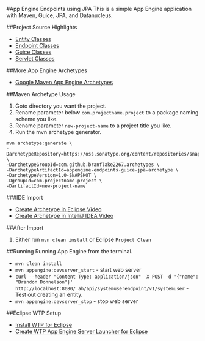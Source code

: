 #App Engine Endpoints using JPA
This is a simple App Engine application with Maven, Guice, JPA, and Datanucleus.

##Project Source Highlights
* [Entity Classes](src/main/java/org/gonevertical/server/entities)
* [Endpoint Classes](src/main/java/org/gonevertical/server/endpoints)
* [Guice Classes](src/main/java/org/gonevertical/server/guice)
* [Servlet Classes](src/main/java/org/gonevertical/server/servlets)

##More App Engine Archetypes

 * [Google Maven App Engine Archetypes](https://cloud.google.com/appengine/docs/java/tools/maven#maven_app_engine_archetypes)

##Maven Archetype Usage

1. Goto directory you want the project.
2. Rename parameter below `com.projectname.project` to a package naming scheme you like.
3. Rename parameter `new-project-name` to a project title you like.
4. Run the mvn archetype generator.

```
mvn archetype:generate \
-DarchetypeRepository=https://oss.sonatype.org/content/repositories/snapshots \
-DarchetypeGroupId=com.github.branflake2267.archetypes \
-DarchetypeArtifactId=appengine-endpoints-guice-jpa-archetype \
-DarchetypeVersion=1.0-SNAPSHOT \
-DgroupId=com.projectname.project \
-DartifactId=new-project-name
```

###IDE Import

* [Create Archetype in Eclipse Video](https://www.youtube.com/watch?v=5QPOAXLGB2Y&list=PLBbgqtDgdc_RBdHY5TpQRRvjo1_1BTVkh&index=1)
* [Create Archetype in IntelliJ IDEA Video](https://www.youtube.com/watch?v=XD9anp_p4mc&list=PLBbgqtDgdc_RBdHY5TpQRRvjo1_1BTVkh&index=2)

##After Import
1. Either run `mvn clean install` or Eclipse `Project Clean`

##Running 
Running App Engine from the terminal. 

* `mvn clean install`
* `mvn appengine:devserver_start` - start web server
* `curl --header "Content-Type: application/json" -X POST -d '{"name": "Brandon Donnelson"}' http://localhost:8080/_ah/api/systemuserendpoint/v1/systemuser` - Test out creating an entity. 
* `mvn appengine:devserver_stop` - stop web server

##Eclipse WTP Setup
* [Install WTP for Eclipse](http://wiki.eclipse.org/WTP_FAQ#How_do_I_install_WTP.3F)
* [Create WTP App Engine Server Launcher for Eclipse](https://cloud.google.com/appengine/docs/java/webtoolsplatform)
